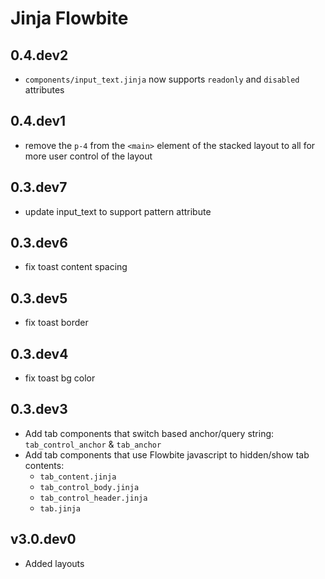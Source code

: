 # Jinja Flowbite

## 0.4.dev2

- `components/input_text.jinja` now supports `readonly` and `disabled` attributes

## 0.4.dev1

- remove the `p-4` from the `<main>` element of the stacked layout to all for more user control of the layout

## 0.3.dev7

- update input_text to support pattern attribute
  
## 0.3.dev6

- fix toast content spacing

## 0.3.dev5

- fix toast border

## 0.3.dev4

- fix toast bg color

## 0.3.dev3

- Add tab components that switch based anchor/query string: `tab_control_anchor` & `tab_anchor`
- Add tab components that use Flowbite javascript to hidden/show tab contents:
  - `tab_content.jinja`
  - `tab_control_body.jinja`
  - `tab_control_header.jinja`
  - `tab.jinja`

## v3.0.dev0

- Added layouts
